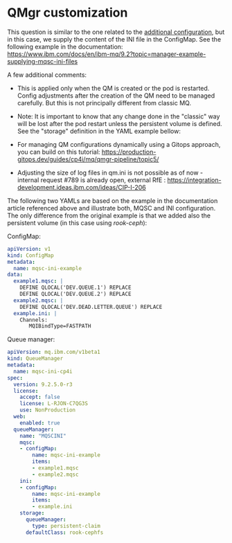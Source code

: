 
# QMgr customization

This question is similar to the one related to the [additional configuration](../../topics/additional-configuration), but in this case, we supply the content of the INI file in the ConfigMap. See the following example in the documentation: https://www.ibm.com/docs/en/ibm-mq/9.2?topic=manager-example-supplying-mqsc-ini-files

A few additional comments:

- This is applied only when the QM is created or the pod is restarted. Config adjustments after the creation of the QM need to be managed carefully. But this is not principally different from classic MQ.

- Note: It is important to know that any change done in the "classic" way will be lost after the pod restart unless the persistent volume is defined. See the "storage" definition in the YAML example bellow:

- For managing QM configurations dynamically using a Gitops approach, you can build on this tutorial: https://production-gitops.dev/guides/cp4i/mq/qmgr-pipeline/topic5/

- Adjusting the size of log files in qm.ini is not possible as of now - internal request #789 is already open, external RfE : https://integration-development.ideas.ibm.com/ideas/CIP-I-206



The following two YAMLs are based on the example in the documentation article referenced above and illustrate both, MQSC and INI configuration. The only difference from the original example is that we added also the persistent volume (in this case using *rook-ceph*):

ConfigMap:
```yaml
apiVersion: v1
kind: ConfigMap
metadata:
  name: mqsc-ini-example
data:
  example1.mqsc: |
    DEFINE QLOCAL('DEV.QUEUE.1') REPLACE
    DEFINE QLOCAL('DEV.QUEUE.2') REPLACE
  example2.mqsc: |
    DEFINE QLOCAL('DEV.DEAD.LETTER.QUEUE') REPLACE
  example.ini: |
    Channels:
       MQIBindType=FASTPATH
```

Queue manager:
```yaml
apiVersion: mq.ibm.com/v1beta1
kind: QueueManager
metadata:
  name: mqsc-ini-cp4i
spec:
  version: 9.2.5.0-r3
  license:
    accept: false
    license: L-RJON-C7QG3S
    use: NonProduction
  web:
    enabled: true
  queueManager:
    name: "MQSCINI"
    mqsc:
    - configMap:
        name: mqsc-ini-example
        items:
        - example1.mqsc
        - example2.mqsc
    ini:
    - configMap:
        name: mqsc-ini-example
        items:
        - example.ini
    storage:
      queueManager:
        type: persistent-claim
      defaultClass: rook-cephfs        
```
